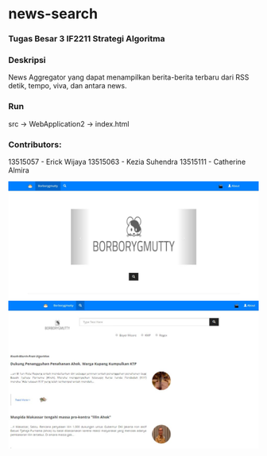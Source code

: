 # news-search
### Tugas Besar 3 IF2211 Strategi Algoritma 

### Deskripsi
News Aggregator yang dapat menampilkan berita-berita terbaru dari RSS detik, tempo, viva, dan antara news.

### Run
src -> WebApplication2 -> index.html

### Contributors:
13515057 - Erick Wijaya
13515063 - Kezia Suhendra
13515111 - Catherine Almira

![alt](screenshot/sc1.JPG "Menu Utama")
![alt](screenshot/sc4.JPG "Halaman Pencarian")
